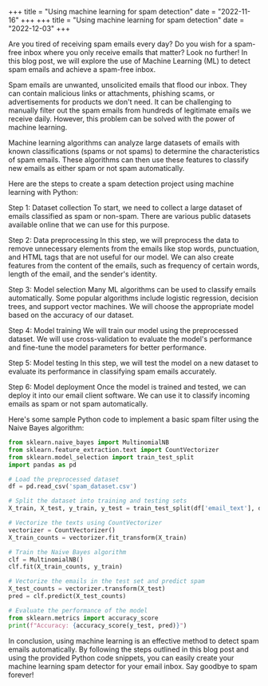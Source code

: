 +++
title = "Using machine learning for spam detection"
date = "2022-11-16"
+++
+++
title = "Using machine learning for spam detection"
date = "2022-12-03"
+++


Are you tired of receiving spam emails every day? Do you wish for a spam-free inbox where you only receive emails that matter? Look no further! In this blog post, we will explore the use of Machine Learning (ML) to detect spam emails and achieve a spam-free inbox.

Spam emails are unwanted, unsolicited emails that flood our inbox. They can contain malicious links or attachments, phishing scams, or advertisements for products we don't need. It can be challenging to manually filter out the spam emails from hundreds of legitimate emails we receive daily. However, this problem can be solved with the power of machine learning.

Machine learning algorithms can analyze large datasets of emails with known classifications (spams or not spams) to determine the characteristics of spam emails. These algorithms can then use these features to classify new emails as either spam or not spam automatically.

Here are the steps to create a spam detection project using machine learning with Python:

Step 1: Dataset collection
To start, we need to collect a large dataset of emails classified as spam or non-spam. There are various public datasets available online that we can use for this purpose.

Step 2: Data preprocessing
In this step, we will preprocess the data to remove unnecessary elements from the emails like stop words, punctuation, and HTML tags that are not useful for our model. We can also create features from the content of the emails, such as frequency of certain words, length of the email, and the sender's identity.

Step 3: Model selection
Many ML algorithms can be used to classify emails automatically. Some popular algorithms include logistic regression, decision trees, and support vector machines. We will choose the appropriate model based on the accuracy of our dataset.

Step 4: Model training
We will train our model using the preprocessed dataset. We will use cross-validation to evaluate the model's performance and fine-tune the model parameters for better performance.

Step 5: Model testing
In this step, we will test the model on a new dataset to evaluate its performance in classifying spam emails accurately.

Step 6: Model deployment
Once the model is trained and tested, we can deploy it into our email client software. We can use it to classify incoming emails as spam or not spam automatically.

Here's some sample Python code to implement a basic spam filter using the Naive Bayes algorithm:

```python
from sklearn.naive_bayes import MultinomialNB
from sklearn.feature_extraction.text import CountVectorizer
from sklearn.model_selection import train_test_split
import pandas as pd

# Load the preprocessed dataset
df = pd.read_csv('spam_dataset.csv')

# Split the dataset into training and testing sets
X_train, X_test, y_train, y_test = train_test_split(df['email_text'], df['spam'], test_size=0.2)

# Vectorize the texts using CountVectorizer
vectorizer = CountVectorizer()
X_train_counts = vectorizer.fit_transform(X_train)

# Train the Naive Bayes algorithm
clf = MultinomialNB()
clf.fit(X_train_counts, y_train)

# Vectorize the emails in the test set and predict spam
X_test_counts = vectorizer.transform(X_test)
pred = clf.predict(X_test_counts)

# Evaluate the performance of the model
from sklearn.metrics import accuracy_score
print(f"Accuracy: {accuracy_score(y_test, pred)}")
```

In conclusion, using machine learning is an effective method to detect spam emails automatically. By following the steps outlined in this blog post and using the provided Python code snippets, you can easily create your machine learning spam detector for your email inbox. Say goodbye to spam forever!